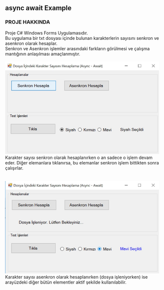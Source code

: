## async await Example

### PROJE HAKKINDA
Proje C# Windows Forms Uygulamasıdır.<br/>
Bu uygulama bir txt dosyası içinde bulunan karakterlerin sayısını senkron ve asenkron olarak hesaplar.</br>
Senkron ve Asenkron işlemler arasındaki farkların görülmesi ve çalışma mantığının anlaşılması amaçlanmıştır.</br></br>
<img src="https://github.com/mertcanaksoy/async-await-Example/blob/master/AsyncFormExample/Data/senkron.jpg" width="500" height="300"/></br>
Karakter sayısı senkron olarak hesaplanırken o an sadece o işlem devam eder. Diğer elemanlara tıklanırsa, bu elemanlar senkron işlem bittikten sonra çalışırlar.</br><br></br>
<img src="https://github.com/mertcanaksoy/async-await-Example/blob/master/AsyncFormExample/Data/async%20and%20radiobutton.jpg" width="500" height="300"/></br>
Karakter sayısı asenkron olarak hesaplanırken (dosya işleniyorken) ise arayüzdeki diğer bütün elementler aktif şekilde kullanılabilir.

